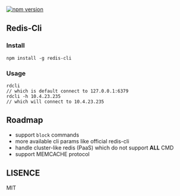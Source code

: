 [![npm version](https://badge.fury.io/js/redis-cli.svg)](https://badge.fury.io/js/redis-cli)


## Redis-Cli

### Install

```
npm install -g redis-cli
```

### Usage

```
rdcli
// which is default connect to 127.0.0.1:6379
rdcli -h 10.4.23.235
// which will connect to 10.4.23.235
```
## Roadmap

  - support `block` commands
  - more available cli params like official redis-cli
  - handle cluster-like redis (PaaS) which do not support **ALL** CMD
  - support MEMCACHE protocol


## LISENCE

MIT
